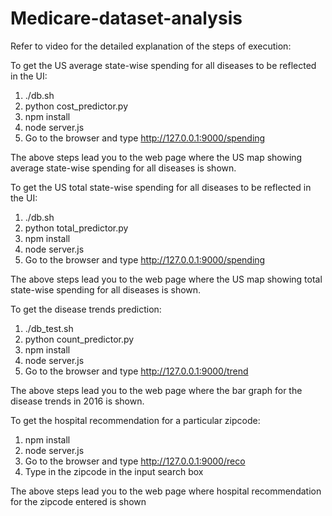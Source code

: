 # Medicare-dataset-analysis

Refer to video for the detailed explanation of the steps of execution:


To get the US average state-wise spending for all diseases to be reflected in the UI:

  1. ./db.sh
  2. python cost_predictor.py 
  3. npm install
  4. node server.js
  5. Go to the browser and type http://127.0.0.1:9000/spending
  
  The above steps lead you to the web page where the US map showing average state-wise 
  spending for all diseases is shown.
  
To get the US total state-wise spending for all diseases to be reflected in the UI:

  1. ./db.sh
  2. python total_predictor.py 
  3. npm install
  4. node server.js
  5. Go to the browser and type http://127.0.0.1:9000/spending
  
  The above steps lead you to the web page where the US map showing total state-wise 
  spending for all diseases is shown.
  
To get the disease trends prediction:

  1. ./db_test.sh
  2. python count_predictor.py 
  3. npm install
  4. node server.js
  5. Go to the browser and type http://127.0.0.1:9000/trend
  
  The above steps lead you to the web page where the bar graph for the disease trends in 2016 is shown.
  
To get the hospital recommendation for a particular zipcode:
  
  1. npm install
  2. node server.js
  3. Go to the browser and type http://127.0.0.1:9000/reco
  4. Type in the zipcode in the input search box

  The above steps lead you to the web page where hospital recommendation for the zipcode entered is shown
